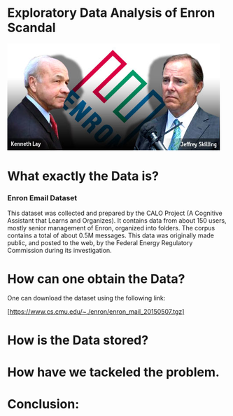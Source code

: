 # Exploratory Data Analysis of Enron Scandal

![alt text](https://github.com/swarupmishal/Exploratory-Data-Analysis-of-Enron-Scandal/blob/master/Extras/Enron.jpg)


# What exactly the Data is?
### Enron Email Dataset
This dataset was collected and prepared by the CALO Project (A Cognitive Assistant that Learns and Organizes). It contains data from about 150 users, mostly senior management of Enron, organized into folders. The corpus contains a total of about 0.5M messages. This data was originally made public, and posted to the web, by the Federal Energy Regulatory Commission during its investigation.


# How can one obtain the Data?
One can download the dataset using the following link:

[https://www.cs.cmu.edu/~./enron/enron_mail_20150507.tgz]


# How is the Data stored?


# How have we tackeled the problem.


# Conclusion:
